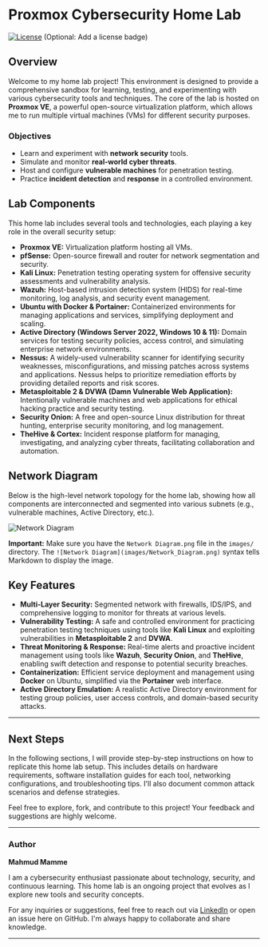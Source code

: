 # Proxmox Cybersecurity Home Lab

[![License](https://img.shields.io/badge/License-MIT-blue.svg)](LICENSE)  (Optional: Add a license badge)

## Overview

Welcome to my home lab project! This environment is designed to provide a comprehensive sandbox for learning, testing, and experimenting with various cybersecurity tools and techniques. The core of the lab is hosted on **Proxmox VE**, a powerful open-source virtualization platform, which allows me to run multiple virtual machines (VMs) for different security purposes.

### Objectives

*   Learn and experiment with **network security** tools.
*   Simulate and monitor **real-world cyber threats**.
*   Host and configure **vulnerable machines** for penetration testing.
*   Practice **incident detection** and **response** in a controlled environment.

## Lab Components

This home lab includes several tools and technologies, each playing a key role in the overall security setup:

*   **Proxmox VE:**  Virtualization platform hosting all VMs.
*   **pfSense:** Open-source firewall and router for network segmentation and security.
*   **Kali Linux:** Penetration testing operating system for offensive security assessments and vulnerability analysis.
*   **Wazuh:** Host-based intrusion detection system (HIDS) for real-time monitoring, log analysis, and security event management.
*   **Ubuntu with Docker & Portainer:** Containerized environments for managing applications and services, simplifying deployment and scaling.
*   **Active Directory (Windows Server 2022, Windows 10 & 11):** Domain services for testing security policies, access control, and simulating enterprise network environments.
*   **Nessus:** A widely-used vulnerability scanner for identifying security weaknesses, misconfigurations, and missing patches across systems and applications. Nessus helps to prioritize remediation efforts by providing detailed reports and risk scores.
*   **Metasploitable 2 & DVWA (Damn Vulnerable Web Application):**  Intentionally vulnerable machines and web applications for ethical hacking practice and security testing.
*   **Security Onion:** A free and open-source Linux distribution for threat hunting, enterprise security monitoring, and log management.
*   **TheHive & Cortex:** Incident response platform for managing, investigating, and analyzing cyber threats, facilitating collaboration and automation.

## Network Diagram

Below is the high-level network topology for the home lab, showing how all components are interconnected and segmented into various subnets (e.g., vulnerable machines, Active Directory, etc.).

![Network Diagram](images/Network_Diagram.png)

**Important:**  Make sure you have the `Network Diagram.png` file in the `images/` directory.  The `![Network Diagram](images/Network_Diagram.png)` syntax tells Markdown to display the image.

## Key Features

*   **Multi-Layer Security:** Segmented network with firewalls, IDS/IPS, and comprehensive logging to monitor for threats at various levels.
*   **Vulnerability Testing:** A safe and controlled environment for practicing penetration testing techniques using tools like **Kali Linux** and exploiting vulnerabilities in **Metasploitable 2** and **DVWA**.
*   **Threat Monitoring & Response:** Real-time alerts and proactive incident management using tools like **Wazuh**, **Security Onion**, and **TheHive**, enabling swift detection and response to potential security breaches.
*   **Containerization:** Efficient service deployment and management using **Docker** on Ubuntu, simplified via the **Portainer** web interface.
*   **Active Directory Emulation:** A realistic Active Directory environment for testing group policies, user access controls, and domain-based security attacks.

---

## Next Steps

In the following sections, I will provide step-by-step instructions on how to replicate this home lab setup. This includes details on hardware requirements, software installation guides for each tool, networking configurations, and troubleshooting tips.  I'll also document common attack scenarios and defense strategies.

Feel free to explore, fork, and contribute to this project!  Your feedback and suggestions are highly welcome.

---

### Author

**Mahmud Mamme**

I am a cybersecurity enthusiast passionate about technology, security, and continuous learning. This home lab is an ongoing project that evolves as I explore new tools and security concepts.

For any inquiries or suggestions, feel free to reach out via [LinkedIn](https://www.linkedin.com/in/mahmudmamme/) or open an issue here on GitHub.  I'm always happy to collaborate and share knowledge.

---
